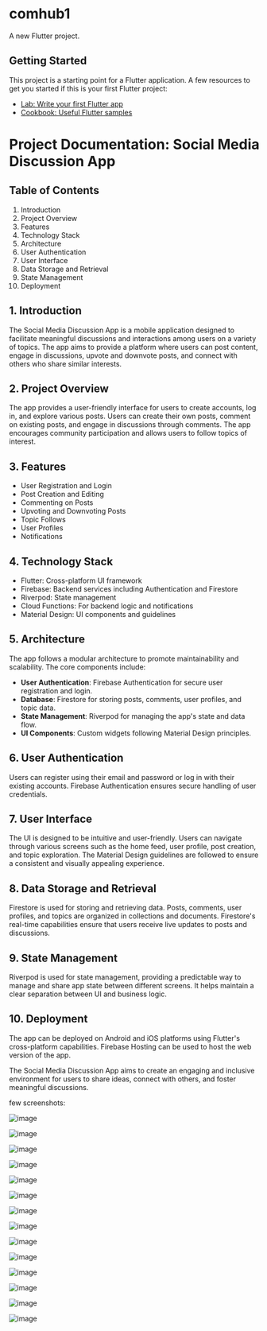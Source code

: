 
# comhub1

A new Flutter project.

## Getting Started

This project is a starting point for a Flutter application.
A few resources to get you started if this is your first Flutter project:
- [Lab: Write your first Flutter app](https://docs.flutter.dev/get-started/codelab)
- [Cookbook: Useful Flutter samples](https://docs.flutter.dev/cookbook)


# Project Documentation: Social Media Discussion App

## Table of Contents
1. Introduction
2. Project Overview
3. Features
4. Technology Stack
5. Architecture
6. User Authentication
7. User Interface
8. Data Storage and Retrieval
9. State Management
10. Deployment

## 1. Introduction
The Social Media Discussion App is a mobile application designed to facilitate meaningful discussions and interactions among users on a variety of topics. The app aims to provide a platform where users can post content, engage in discussions, upvote and downvote posts, and connect with others who share similar interests.

## 2. Project Overview
The app provides a user-friendly interface for users to create accounts, log in, and explore various posts. Users can create their own posts, comment on existing posts, and engage in discussions through comments. The app encourages community participation and allows users to follow topics of interest.

## 3. Features
- User Registration and Login
- Post Creation and Editing
- Commenting on Posts
- Upvoting and Downvoting Posts
- Topic Follows
- User Profiles
- Notifications

## 4. Technology Stack
- Flutter: Cross-platform UI framework
- Firebase: Backend services including Authentication and Firestore
- Riverpod: State management
- Cloud Functions: For backend logic and notifications
- Material Design: UI components and guidelines

## 5. Architecture
The app follows a modular architecture to promote maintainability and scalability. The core components include:
- **User Authentication**: Firebase Authentication for secure user registration and login.
- **Database**: Firestore for storing posts, comments, user profiles, and topic data.
- **State Management**: Riverpod for managing the app's state and data flow.
- **UI Components**: Custom widgets following Material Design principles.

## 6. User Authentication
Users can register using their email and password or log in with their existing accounts. Firebase Authentication ensures secure handling of user credentials.

## 7. User Interface
The UI is designed to be intuitive and user-friendly. Users can navigate through various screens such as the home feed, user profile, post creation, and topic exploration. The Material Design guidelines are followed to ensure a consistent and visually appealing experience.

## 8. Data Storage and Retrieval
Firestore is used for storing and retrieving data. Posts, comments, user profiles, and topics are organized in collections and documents. Firestore's real-time capabilities ensure that users receive live updates to posts and discussions.

## 9. State Management
Riverpod is used for state management, providing a predictable way to manage and share app state between different screens. It helps maintain a clear separation between UI and business logic.

## 10. Deployment
The app can be deployed on Android and iOS platforms using Flutter's cross-platform capabilities. Firebase Hosting can be used to host the web version of the app.



The Social Media Discussion App aims to create an engaging and inclusive environment for users to share ideas, connect with others, and foster meaningful discussions.

few screenshots:

![image](https://github.com/avanish-dex/comhub1/assets/58302003/9b92cdc8-5224-4cfb-94e8-33269793a19a)

![image](https://github.com/avanish-dex/comhub1/assets/58302003/c08cf68f-e739-4e69-92f9-9d823eab47c0)

![image](https://github.com/avanish-dex/comhub1/assets/58302003/a3158348-e428-4e5c-bb5d-7d8ba0dcc699)

![image](https://github.com/avanish-dex/comhub1/assets/58302003/ca1bbbc8-ee48-438c-a111-bf8b39cc6e73)

![image](https://github.com/avanish-dex/comhub1/assets/58302003/39d0688a-cbd1-467d-bc70-ff4604c53edd)

![image](https://github.com/avanish-dex/comhub1/assets/58302003/f67a172c-f318-4f2c-8a03-f3636ded17d4)

![image](https://github.com/avanish-dex/comhub1/assets/58302003/c272d693-e7ae-4b1b-9780-e0b648b99a98)

![image](https://github.com/avanish-dex/comhub1/assets/58302003/132546c1-20ac-4950-a187-2aaf7dc34f8c)

![image](https://github.com/avanish-dex/comhub1/assets/58302003/d95d66f0-4b3f-45c6-bcfc-61c54eff2cea)

![image](https://github.com/avanish-dex/comhub1/assets/58302003/ef24d4c4-7931-415d-b76c-4bf81a4d9feb)

![image](https://github.com/avanish-dex/comhub1/assets/58302003/0cf644a4-7fe5-4eeb-b371-8ffce975e96b)


![image](https://github.com/avanish-dex/comhub1/assets/58302003/bea86df6-70cb-4aa4-9014-5d3e4b6a2eb6)

![image](https://github.com/avanish-dex/comhub1/assets/58302003/64549947-cc84-4143-bd0e-449b88abc364)

![image](https://github.com/avanish-dex/comhub1/assets/58302003/385b9e69-c739-45d9-9db2-d8420dc35e89)



